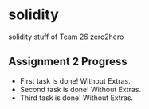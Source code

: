 # solidity

solidity stuff of Team 26 zero2hero

## Assignment 2 Progress

- First task is done! Without Extras.
- Second task is done! Without Extras.
- Third task is done! Without Extras.
